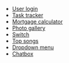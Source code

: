 - [User login](https://cemre-k.github.io/icodethis-challanges/2025.03.06-icodethis-challenge-user-login/)
- [Task tracker](https://cemre-k.github.io/icodethis-challanges/2025.03.11-icodethis-challange-task-tracker/)
- [Mortgage calculator]([https://www.example.com](https://cemre-k.github.io/icodethis-challanges/2025.03.16-icodethis-challange-mortgage-calculator/))
- [Photo gallery]([https://www.example.com](https://cemre-k.github.io/icodethis-challanges/2025.03.21-icodethis-challange-photo-gallery/))
- [Switch]((https://cemre-k.github.io/icodethis-challanges/2025.03.22-icodethis-challange-switch/))
- [Top songs]((https://cemre-k.github.io/icodethis-challanges/2025.03.23-icodethis-challange-top-songs/))
- [Dropdown menu]((https://cemre-k.github.io/icodethis-challanges/2025.03.25-icodethis-challange-dropdown-menu/))
- [Chatbox]((https://cemre-k.github.io/icodethis-challanges/2025.03.27-icodethis-challange-chatbox))
